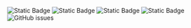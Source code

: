 ![Static Badge](https://img.shields.io/badge/blacklists-60-000000) ![Static Badge](https://img.shields.io/badge/blacklisted-2791404-cc0000) ![Static Badge](https://img.shields.io/badge/whitelisted-2245-00CC00) ![Static Badge](https://img.shields.io/badge/streaming_blacklist-28107-000000) ![GitHub issues](https://img.shields.io/github/issues/fabriziosalmi/blacklists)
